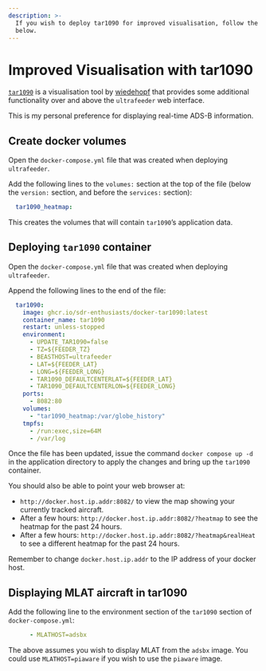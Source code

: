 ```yaml
---
description: >-
  If you wish to deploy tar1090 for improved visualisation, follow the steps
  below.
---
```


# Improved Visualisation with tar1090

[`tar1090`](https://github.com/wiedehopf/tar1090) is a visualisation tool by [wiedehopf](https://github.com/wiedehopf) that provides some additional functionality over and above the `ultrafeeder` web interface.

This is my personal preference for displaying real-time ADS-B information.

## Create docker volumes

Open the `docker-compose.yml` file that was created when deploying `ultrafeeder`.

Add the following lines to the  `volumes:` section at the top of the file \(below the `version:` section, and before the `services:` section\):

```yaml
  tar1090_heatmap:
```

This creates the volumes that will contain `tar1090`’s application data.

## Deploying `tar1090` container

Open the `docker-compose.yml` file that was created when deploying `ultrafeeder`.

Append the following lines to the end of the file:

```yaml
  tar1090:
    image: ghcr.io/sdr-enthusiasts/docker-tar1090:latest
    container_name: tar1090
    restart: unless-stopped
    environment:
      - UPDATE_TAR1090=false
      - TZ=${FEEDER_TZ}
      - BEASTHOST=ultrafeeder
      - LAT=${FEEDER_LAT}
      - LONG=${FEEDER_LONG}
      - TAR1090_DEFAULTCENTERLAT=${FEEDER_LAT}
      - TAR1090_DEFAULTCENTERLON=${FEEDER_LONG}
    ports:
      - 8082:80
    volumes:
      - "tar1090_heatmap:/var/globe_history"
    tmpfs:
      - /run:exec,size=64M
      - /var/log
```

Once the file has been updated, issue the command `docker compose up -d` in the application directory to apply the changes and bring up the `tar1090` container.

You should also be able to point your web browser at:

* `http://docker.host.ip.addr:8082/` to view the map showing your currently tracked aircraft.
* After a few hours: `http://docker.host.ip.addr:8082/?heatmap` to see the heatmap for the past 24 hours.
* After a few hours: `http://docker.host.ip.addr:8082/?heatmap&realHeat` to see a different heatmap for the past 24 hours.

Remember to change `docker.host.ip.addr` to the IP address of your docker host.

## Displaying MLAT aircraft in tar1090

Add the following line to the environment section of the `tar1090` section of `docker-compose.yml`:

```yaml
      - MLATHOST=adsbx
```

The above assumes you wish to display MLAT from the `adsbx` image. You could use `MLATHOST=piaware` if you wish to use the `piaware` image.
